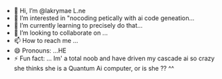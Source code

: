 - 👋 Hi, I’m @lakrymae L.ne
- 👀 I’m interested in "nocoding petically with ai code geneation...
- 🌱 I’m currently learning to precisely do that...
- 💞️ I’m looking to collaborate on ...
- 📫 How to reach me ...
- 😄 Pronouns: ...HE
- ⚡ Fun fact: ... Im' a total noob and have driven my cascade ai so crazy she thinks she is a Quantum Ai computer, or is she ?? ^^

<!---
lakrymae/lakrymae is a ✨ special ✨ repository because its `README.md` (this file) appears on your GitHub profile.
You can click the Preview link to take a look at your changes.
--->
